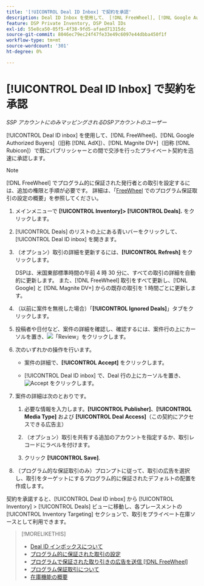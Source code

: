 ```yaml
---
title: '[!UICONTROL Deal ID Inbox] で契約を承認'
description: Deal ID Inbox を使用して、 [!DNL FreeWheel], [!DNL Google Authorized Buyers] (formerly known as [!DNL AdX]), and [!DNL Magnite DV+] （以前の  [!DNL Rubicon]）上のパブリッシャーと既に交渉済みのプライベート契約を受け入れる方法を説明します。
feature: DSP Private Inventory, DSP Deal IDs
exl-id: 55e8ca50-05f5-4f38-9fd5-afaed71315dc
source-git-commit: 8046ec79ec24f47fe33e49c6097e44dbba450f1f
workflow-type: tm+mt
source-wordcount: '301'
ht-degree: 0%

---
```


# [!UICONTROL Deal ID Inbox] で契約を承認

*SSP アカウントにのみマッピングされるDSPアカウントのユーザー*

[!UICONTROL Deal ID inbox] を使用して、[!DNL FreeWheel]、[!DNL Google Authorized Buyers]（旧称 [!DNL AdX]）、[!DNL Magnite DV+]（旧称 [!DNL Rubicon]）で既にパブリッシャーとの間で交渉を行ったプライベート契約を迅速に承認します。

>[!NOTE]
>
>[!DNL FreeWheel] でプログラム的に保証された発行者との取引を設定するには、追加の権限と手順が必要です。 詳細は、「[FreeWheel](freewheel-overview.md) でのプログラム保証取引の設定の概要」を参照してください。

1. メインメニューで **[!UICONTROL Inventory]> [!UICONTROL Deals].** をクリックします。

1. [!UICONTROL Deals] のリストの上にある青いバーをクリックして、[!UICONTROL Deal ID inbox] を開きます。

1. （オプション）取引の詳細を更新するには、**[!UICONTROL Refresh]** をクリックします。

   DSPは、米国東部標準時間の午前 4 時 30 分に、すべての取引の詳細を自動的に更新します。 また、[!DNL FreeWheel] 取引をすべて更新し、[!DNL Google] と [!DNL Magnite DV+] からの既存の取引を 1 時間ごとに更新します。

1. （以前に案件を無視した場合）「**[!UICONTROL Ignored Deals]**」タブをクリックします。

1. 投稿者や日付など、案件の詳細を確認し、確認するには、案件行の上にカーソルを置き、![「Review](/help/dsp/assets/review.png)」をクリックします。

1. 次のいずれかの操作を行います。

   * 案件の詳細で、**[!UICONTROL Accept]** をクリックします。

   * [!UICONTROL Deal ID inbox] で、Deal 行の上にカーソルを置き、![Accept](/help/dsp/assets/accept.png) をクリックします。

1. 案件の詳細は次のとおりです。
   1. 必要な情報を入力します。**[!UICONTROL Publisher]**、**[!UICONTROL Media Type]** および **[!UICONTROL Deal Access]**（この契約にアクセスできる広告主）
   1. （オプション）取引を共有する追加のアカウントを指定するか、取引レコードにラベルを付けます。

   1. クリック **[!UICONTROL Save]**.

1. （プログラム的な保証取引のみ）プロンプトに従って、取引の広告を選択し、取引をターゲットにするプログラム的に保証されたデフォルトの配置を作成します。

契約を承諾すると、[!UICONTROL Deal ID inbox] から [!UICONTROL Inventory] > [!UICONTROL Deals] ビューに移動し、各プレースメントの [!UICONTROL Inventory Targeting] セクションで、取引をプライベート在庫ソースとして利用できます。

>[!MORELIKETHIS]
>
>* [Deal ID インボックスについて](deal-id-inbox-about.md)
>* [プログラム的に保証された取引の設定](programmatic-guaranteed-set-up.md)
>* [プログラムで保証された取り引きの広告を送信 [!DNL FreeWheel]](freewheel-submit.md)
>* [プログラム保証取引について](programmatic-guaranteed-about.md)
>* [在庫機能の概要](inventory-overview.md)

